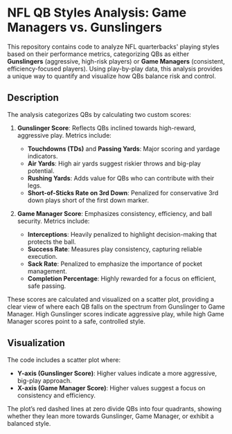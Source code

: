 # NFL QB Styles Analysis: Game Managers vs. Gunslingers

This repository contains code to analyze NFL quarterbacks' playing styles based on their performance metrics, categorizing QBs as either **Gunslingers** (aggressive, high-risk players) or **Game Managers** (consistent, efficiency-focused players). Using play-by-play data, this analysis provides a unique way to quantify and visualize how QBs balance risk and control.

## Description

The analysis categorizes QBs by calculating two custom scores:

1. **Gunslinger Score**: Reflects QBs inclined towards high-reward, aggressive play. Metrics include:
   - **Touchdowns (TDs)** and **Passing Yards**: Major scoring and yardage indicators.
   - **Air Yards**: High air yards suggest riskier throws and big-play potential.
   - **Rushing Yards**: Adds value for QBs who can contribute with their legs.
   - **Short-of-Sticks Rate on 3rd Down**: Penalized for conservative 3rd down plays short of the first down marker.

2. **Game Manager Score**: Emphasizes consistency, efficiency, and ball security. Metrics include:
   - **Interceptions**: Heavily penalized to highlight decision-making that protects the ball.
   - **Success Rate**: Measures play consistency, capturing reliable execution.
   - **Sack Rate**: Penalized to emphasize the importance of pocket management.
   - **Completion Percentage**: Highly rewarded for a focus on efficient, safe passing.

These scores are calculated and visualized on a scatter plot, providing a clear view of where each QB falls on the spectrum from Gunslinger to Game Manager. High Gunslinger scores indicate aggressive play, while high Game Manager scores point to a safe, controlled style.

## Visualization

The code includes a scatter plot where:
- **Y-axis (Gunslinger Score)**: Higher values indicate a more aggressive, big-play approach.
- **X-axis (Game Manager Score)**: Higher values suggest a focus on consistency and efficiency.

The plot’s red dashed lines at zero divide QBs into four quadrants, showing whether they lean more towards Gunslinger, Game Manager, or exhibit a balanced style.
